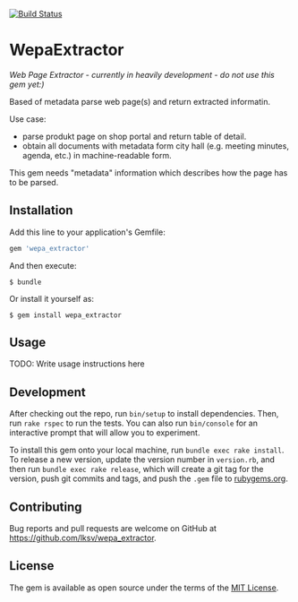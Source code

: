 [![Build
Status](https://travis-ci.org/lksv/wepa_extractor.svg?branch=master)](https://travis-ci.org/lksv/wepa_extractor)


# WepaExtractor

*Web Page Extractor - currently in heavily development - do not use this
gem yet:)*

Based of metadata parse web page(s) and return extracted informatin.

Use case:
* parse produkt page on shop portal and return table of detail.
* obtain all documents with metadata form city hall (e.g. meeting
   minutes, agenda, etc.) in machine-readable form.

This gem needs "metadata" information which describes how the page has
to be parsed.



## Installation

Add this line to your application's Gemfile:

```ruby
gem 'wepa_extractor'
```

And then execute:

    $ bundle

Or install it yourself as:

    $ gem install wepa_extractor

## Usage

TODO: Write usage instructions here

## Development

After checking out the repo, run `bin/setup` to install dependencies. Then, run `rake rspec` to run the tests. You can also run `bin/console` for an interactive prompt that will allow you to experiment.

To install this gem onto your local machine, run `bundle exec rake install`. To release a new version, update the version number in `version.rb`, and then run `bundle exec rake release`, which will create a git tag for the version, push git commits and tags, and push the `.gem` file to [rubygems.org](https://rubygems.org).

## Contributing

Bug reports and pull requests are welcome on GitHub at https://github.com/lksv/wepa_extractor.


## License

The gem is available as open source under the terms of the [MIT License](http://opensource.org/licenses/MIT).

